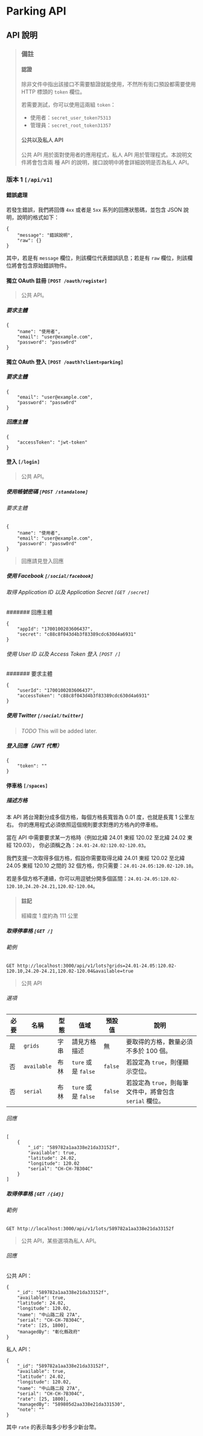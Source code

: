 # Parking API

## API 說明

> ### 備註
> 
> #### 認證
> 除非文件中指出該接口不需要驗證就能使用，不然所有街口預設都需要使用 HTTP 標頭的
> `token` 欄位。
> 
> 若需要測試，你可以使用這兩組 `token`：
> - 使用者：`secret_user_token75313`
> - 管理員：`secret_root_token31357`
> 
> #### 公共以及私人 API
> 公共 API 用於面對使用者的應用程式，私人 API 用於管理程式。本說明文件將會包含兩
> 種 API 的說明，接口說明中將會詳細說明是否為私人 API。
>

### 版本 1 `[/api/v1]`

#### 錯誤處理

若發生錯誤，我們將回傳 `4xx` 或者是 `5xx` 系列的回應狀態碼，並包含 JSON 說明，說明的格式如下：

    {
        "message": "錯誤說明",
        "raw": {}
    }

其中，若是有 `message` 欄位，則該欄位代表錯誤訊息；若是有 `raw` 欄位，則該欄位將會包含原始錯誤物件。

#### 獨立 OAuth 註冊 `[POST /oauth/register]`

> 公共 API。

##### 要求主體

	{
		"name": "使用者",
		"email": "user@example.com",
		"password": "passw0rd"
	}

#### 獨立 OAuth 登入 `[POST /oauth?client=parking]`

##### 要求主體

	{
		"email": "user@example.com",
		"password": "passw0rd"
	}

##### 回應主體

    {
        "accessToken": "jwt-token"
    }

#### 登入 `[/login]`

> 公共 API。

##### 使用帳號密碼 `[POST /standalone]`

###### 要求主體

	{
		"name": "使用者",
		"email": "user@example.com",
		"password": "passw0rd"
	}

> 回應請見登入回應

##### 使用 Facebook `[/social/facebook]`

###### 取得 Application ID 以及 Application Secret `[GET /secret]`

####### 回應主體

	{
		"appId": "1700100203606437",
		"secret": "c88c8f043d4b3f83389cdc630d4a6931"
	}

###### 使用 User ID 以及 Access Token 登入 `[POST /]`

####### 要求主體

	{
		"userId": "1700100203606437",
		"accessToken": "c88c8f043d4b3f83389cdc630d4a6931"
	}

##### 使用 Twitter `[/social/twitter]`

> *TODO* This will be added later.

##### 登入回應（JWT 代幣）

	{
		"token": ""
	}

#### 停車格 `[/spaces]`

##### 描述方格
本 API 將台灣劃分成多個方格，每個方格長寬皆為 0.01 度，也就是長寬 1 公里左右。
你的應用程式必須依照這個規則要求對應的方格內的停車格。

當在 API 中需要要求某一方格時（例如北緯 24.01 東經 120.02 至北緯 24.02 東經 120.03），
你必須稱之為：`24.01-24.02:120.02-120.03`。

我們支援一次取得多個方格，假設你需要取得北緯 24.01 東經 120.02 至北緯 24.05 東經 120.10
之間的 32 個方格，你只需要：`24.01-24.05:120.02-120.10`。

若是多個方格不連續，你可以用逗號分開多個區間：`24.01-24.05:120.02-120.10,24.20-24.21,120.02-120.04`。

> #### 註記
> 經緯度 1 度約為 111 公里

##### 取得停車格 `[GET /]`

###### 範例

`GET http://localhost:3000/api/v1/lots?grids=24.01-24.05:120.02-120.10,24.20-24.21,120.02-120.04&available=true`

> 公共 API

###### 選項

| 必要 | 名稱 | 型態 | 值域 | 預設值 | 說明 |
| --- | --- | --- | ---- | ----- | --- |
| 是 | `grids` | 字串 | 請見方格描述 | 無 | 要取得的方格，數量必須不多於 100 個。 |
| 否 | `available` | 布林 | `ture` 或是 `false` | `false` | 若設定為 `true`，則僅顯示空位。 |
| 否 | `serial` | 布林 | `ture` 或是 `false` | `false` | 若設定為 `true`，則每筆文件中，將會包含 `serial` 欄位。 |

###### 回應

    [
        {
            "_id": "589782a1aa338e21da33152f",
            "available": true,
            "latitude": 24.02,
            "longitude": 120.02
            "serial": "CH-CH-7B304C"
        }
    ]

##### 取得停車格 `[GET /{id}]`

###### 範例

`GET http://localhost:3000/api/v1/lots/589782a1aa338e21da33152f`

> 公共 API，某些選項為私人 API。

###### 回應

公共 API：

    {
        "_id": "589782a1aa338e21da33152f",
        "available": true,
        "latitude": 24.02,
        "longitude": 120.02,
        "name": "中山路二段 27A",
        "serial": "CH-CH-7B304C",
        "rate": [25, 1800],
        "managedBy": "彰化縣政府"
    }

私人 API：

    {
        "_id": "589782a1aa338e21da33152f",
        "available": true,
        "latitude": 24.02,
        "longitude": 120.02,
        "name": "中山路二段 27A",
        "serial": "CH-CH-7B304C",
        "rate": [25, 1800],
        "managedBy": "589805d2aa338e21da331530",
        "note": ""
    }

其中 `rate` 的表示每多少秒多少新台幣。


